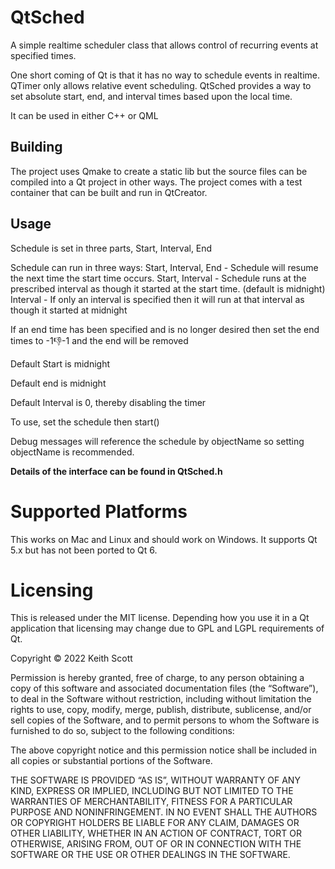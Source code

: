 # QtSched
A simple realtime scheduler class that allows control of recurring events at specified times.

One short coming of Qt is that it has no way to schedule events in realtime.  QTimer only allows relative event scheduling.  QtSched provides a way to set absolute start, end, and interval times based upon the local time.

It can be used in either C++ or QML

## Building
The project uses Qmake to create a static lib but the source files can be compiled into a Qt project in other ways.  The project comes with a test container that can be built and run in QtCreator.  

## Usage
Schedule is set in three parts, Start, Interval, End

Schedule can run in three ways:
  Start, Interval, End - Schedule will resume the next time the start time occurs.
  Start, Interval         - Schedule runs at the prescribed interval as though it started at the start time.  (default is midnight)
  Interval                - If only an interval is specified then it will run at that interval as though it started at midnight

If an end time has been specified and is no longer desired then set the end times to -1:-1:-1 and the end will be removed

Default Start is midnight

Default end is midnight

Default Interval is 0, thereby disabling the timer

To use, set the schedule then start()

Debug messages will reference the schedule by objectName so setting objectName is recommended.

**Details of the interface can be found in QtSched.h**

# Supported Platforms
This works on Mac and Linux and should work on Windows.
It supports Qt 5.x but has not been ported to Qt 6.

# Licensing
This is released under the MIT license.  Depending how you use it in a Qt application that licensing may change due to GPL and LGPL requirements of Qt.


Copyright © 2022 Keith Scott

Permission is hereby granted, free of charge, to any person obtaining a copy of this software
and associated documentation files (the “Software”), to deal in the Software without restriction,
including without limitation the rights to use, copy, modify, merge, publish, distribute, sublicense,
and/or sell copies of the Software, and to permit persons to whom the Software is furnished to do so,
subject to the following conditions:

The above copyright notice and this permission notice shall be included in all copies or substantial portions
of the Software.

THE SOFTWARE IS PROVIDED “AS IS”, WITHOUT WARRANTY OF ANY KIND, EXPRESS OR IMPLIED, INCLUDING BUT NOT LIMITED
TO THE WARRANTIES OF MERCHANTABILITY, FITNESS FOR A PARTICULAR PURPOSE AND NONINFRINGEMENT. IN NO EVENT SHALL
THE AUTHORS OR COPYRIGHT HOLDERS BE LIABLE FOR ANY CLAIM, DAMAGES OR OTHER LIABILITY, WHETHER IN AN ACTION OF
CONTRACT, TORT OR OTHERWISE, ARISING FROM, OUT OF OR IN CONNECTION WITH THE SOFTWARE OR THE USE OR OTHER DEALINGS
IN THE SOFTWARE.


